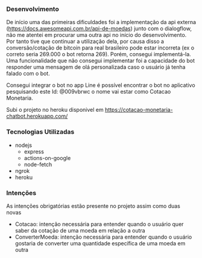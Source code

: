 ### Desenvolvimento
De início uma das primeiras dificuldades foi a implementação da api externa (https://docs.awesomeapi.com.br/api-de-moedas) junto com o dialogflow, não me atentei em procurar uma outra api no início do desenvolvimento.
Por tanto tive que continuar a utilização dela, por causa disso a conversão/cotação de bitcoin para real brasileiro pode estar incorreta (ex o correto seria 269.000 o bot retorna 269). Porém, consegui implementá-la. Uma funcionalidade que não consegui implementar foi a capacidade do bot responder uma mensagem de olá personalizada caso o usuário já tenha falado com o bot. 

Consegui integrar o bot no app Line é possível encontrar o bot no aplicativo pesquisando este Id: @009vbrwc o nome vai estar como Cotacao Monetaria. 

Subi o projeto no heroku disponivel em https://cotacao-monetaria-chatbot.herokuapp.com/ 

### Tecnologias Utilizadas
- nodejs
  - express
  - actions-on-google
  - node-fetch
- ngrok
- heroku

### Intenções
As intenções obrigatórias estão presente no projeto assim como duas novas
- Cotacao: intenção necessária para entender quando o usuário quer saber da cotação de uma moeda em relação a outra
- ConverterMoeda: intenção necessária para entender quando o usuário gostaria de converter uma quantidade específica de uma moeda em outra

